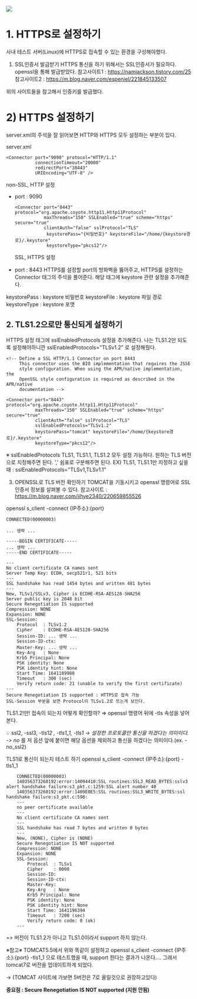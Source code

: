 ![](https://velog.velcdn.com/images/sunblock99/post/98ba8c22-0308-46fd-a546-bdc023b9a06a/image.png)

# 1. HTTPS로 설정하기

사내 테스트 서버(Linux)에 HTTPS로 접속할 수 있는 환경을 구성해야했다.

1. SSL인증서 발급받기
   HTTPS 통신을 하기 위해서는 SSL인증서가 필요하다. openssl을 통해 발급받았다.
   참고사이트1 : https://namjackson.tistory.com/25
   참고사이트2 : https://m.blog.naver.com/espeniel/221845133507

위의 사이트들을 참고해서 인증키를 발급했다.

# 2) HTTPS 설정하기

server.xml의 주석을 잘 읽어보면 HTTP와 HTTPS 모두 설정하는 부분이 있다.

server.xml

 <!-- A "Connector" represents an endpoint by which requests are received
         and responses are returned. Documentation at :
         Java HTTP Connector: /docs/config/http.html (blocking & non-blocking)
         Java AJP  Connector: /docs/config/ajp.html
         APR (HTTP/AJP) Connector: /docs/apr.html
         Define a non-SSL HTTP/1.1 Connector on port 8080
    -->

    <Connector port="9090" protocol="HTTP/1.1"
               connectionTimeout="20000"
               redirectPort="38443"
               URIEncoding="UTF-8" />

non-SSL, HTTP 설정

- port : 9090
  <!-- Define a SSL HTTP/1.1 Connector on port 8443
           This connector uses the BIO implementation that requires the JSSE
           style configuration. When using the APR/native implementation, the
           OpenSSL style configuration is required as described in the APR/native
           documentation -->

      <Connector port="8443" protocol="org.apache.coyote.http11.Http11Protocol"
                 maxThreads="150" SSLEnabled="true" scheme="https" secure="true"
                 clientAuth="false" sslProtocol="TLS"
                  keystorePass="{비밀번호}" keystoreFile="/home/{keystore경로}/.keystore"
                  keystoreType="pkcs12"/>

  SSL, HTTPS 설정

- port : 8443
  HTTPS를 설정할 port의 방화벽을 뚫어주고, HTTPS를 설정하는 Connector 태그의 주석을 풀어준다. 해당 태그에 keystore 관련 설정을 추가해준다.

keystorePass : keystore 비밀번호
keystoreFile : keystore 파일 경로
keystoreType : keystore 포맷

## 2. TLS1.2으로만 통신되게 설정하기

HTTPS 설정 태그에 sslEnabledProtocols 설정을 추가해준다.
나는 TLS1.2만 되도록 설정해야하니깐 sslEnabledProtocols="TLSv1.2” 로 설정해줬다.

    <!-- Define a SSL HTTP/1.1 Connector on port 8443
         This connector uses the BIO implementation that requires the JSSE
         style configuration. When using the APR/native implementation, the
         OpenSSL style configuration is required as described in the APR/native
         documentation -->

    <Connector port="8443" protocol="org.apache.coyote.http11.Http11Protocol"
               maxThreads="150" SSLEnabled="true" scheme="https" secure="true"
               clientAuth="false" sslProtocol="TLS"
               sslEnabledProtocols="TLSv1.2"
               keystorePass="tomcat" keystoreFile="/home/{keystore경로}/.keystore"
               keystoreType="pkcs12"/>

※ sslEnabledProtocols
TLS1, TLS1.1, TLS1.2 모두 설정 가능하다. 원하는 TLS 버전으로 지정해주면 된다.
',' 쉼표로 구분해주면 된다.
EX) TLS1, TLS1.1만 지정하고 싶을 때 : sslEnabledProtocols="TLSv1,TLSv1.1"

3. OPENSSL로 TLS 버전 확인하기
   TOMCAT을 기동시키고 openssl 명령어로 SSL인증서 정보를 살펴볼 수 있다.
   참고사이트 : https://m.blog.naver.com/jihye2340/220659855526

openssl s_client -connect {IP주소}:{port}

```
CONNECTED(00000003)

... 생략 ...

-----BEGIN CERTIFICATE-----
... 생략 ...
-----END CERTIFICATE-----

---
No client certificate CA names sent
Server Temp Key: ECDH, secp521r1, 521 bits
---
SSL handshake has read 1454 bytes and written 481 bytes
---
New, TLSv1/SSLv3, Cipher is ECDHE-RSA-AES128-SHA256
Server public key is 2048 bit
Secure Renegotiation IS supported
Compression: NONE
Expansion: NONE
SSL-Session:
    Protocol  : TLSv1.2
    Cipher    : ECDHE-RSA-AES128-SHA256
    Session-ID: ... 생략 ...
    Session-ID-ctx:
    Master-Key: ... 생략 ...
    Key-Arg   : None
    Krb5 Principal: None
    PSK identity: None
    PSK identity hint: None
    Start Time: 1641189980
    Timeout   : 300 (sec)
    Verify return code: 21 (unable to verify the first certificate)
---
Secure Renegotiation IS supported : HTTPS로 접속 가능
SSL-Session 부분을 보면 Protocol이 TLSv1.2로 뜨는게 보인다.
```

TLS1.2!만! 접속이 되는지 어떻게 확인할까?
⇒ openssl 명령어 뒤에 -tls 속성을 넣어본다.

💡 ssl2, -ssl3, -tls1*2 , -tls1_1, -tls1
-> 설정한 프로토콜만 통신을 하겠다는 의미이다.
-> no* 를 저 옵션 앞에 붙이면 해당 옵션을 제외하고 통신을 하겠다는 의미이다.(ex. -no_ssl2)

TLS1로 통신이 되는지 테스트 하기
openssl s_client -connect {IP주소}:{port} -tls1_1

```
    CONNECTED(00000003)
    140356373260192:error:14094410:SSL routines:SSL3_READ_BYTES:sslv3 alert handshake failure:s3_pkt.c:1259:SSL alert number 40
    140356373260192:error:1409E0E5:SSL routines:SSL3_WRITE_BYTES:ssl handshake failure:s3_pkt.c:598:
    ---
    no peer certificate available
    ---
    No client certificate CA names sent
    ---
    SSL handshake has read 7 bytes and written 0 bytes
    ---
    New, (NONE), Cipher is (NONE)
    Secure Renegotiation IS NOT supported
    Compression: NONE
    Expansion: NONE
    SSL-Session:
        Protocol  : TLSv1
        Cipher    : 0000
        Session-ID:
        Session-ID-ctx:
        Master-Key:
        Key-Arg   : None
        Krb5 Principal: None
        PSK identity: None
        PSK identity hint: None
        Start Time: 1641196394
        Timeout   : 7200 (sec)
        Verify return code: 0 (ok)
    ---
```

=> 버전이 TLS1.2가 아니고 TLS1.0이라서 support 하지 않는다.

※참고※
TOMCAT5.5에서 위와 똑같이 설정하고 openssl s_client -connect {IP주소}:{port} -tls1_1 으로 테스트했을 때, support 한다는 결과가 나온다.... 그래서 tomcat7로 버전을 업데이트하게 되었다.

-> (TOMCAT 사이트에 가보면 5버전은 7로 올릴것으로 권장하고있다)

**중요점 : Secure Renegotiation IS NOT supported (지원 안됨)**
